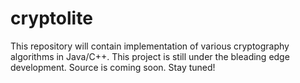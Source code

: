 cryptolite
==========

This repository will contain implementation of various cryptography algorithms in Java/C++. 
This project is still under the bleading edge development. Source is coming soon. Stay tuned!
